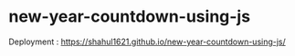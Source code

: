 # new-year-countdown-using-js
 Deployment : https://shahul1621.github.io/new-year-countdown-using-js/
